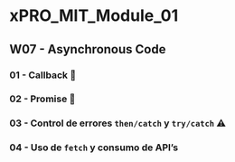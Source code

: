 # xPRO_MIT_Module_01


## W07 - Asynchronous Code

### 01 - Callback 🔄

### 02 - Promise 🤞

### 03 - Control de errores `then/catch` y `try/catch` ⚠️

### 04 - Uso de `fetch` y consumo de API’s 
